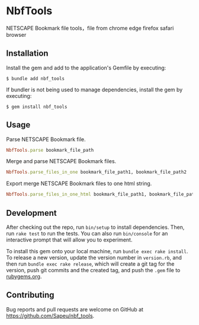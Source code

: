 # NbfTools

NETSCAPE Bookmark file tools，file from chrome edge firefox safari browser

## Installation

Install the gem and add to the application's Gemfile by executing:

    $ bundle add nbf_tools

If bundler is not being used to manage dependencies, install the gem by executing:

    $ gem install nbf_tools

## Usage

Parse NETSCAPE Bookmark file.

```ruby
NbfTools.parse bookmark_file_path
```

Merge and parse NETSCAPE Bookmark files.

```ruby
NbfTools.parse_files_in_one bookmark_file_path1, bookmark_file_path2
```

Export merge NETSCAPE Bookmark files to one html string.

```ruby
NbfTools.parse_files_in_one_html bookmark_file_path1, bookmark_file_path2
```


## Development

After checking out the repo, run `bin/setup` to install dependencies. Then, run `rake test` to run the tests. You can also run `bin/console` for an interactive prompt that will allow you to experiment.

To install this gem onto your local machine, run `bundle exec rake install`. To release a new version, update the version number in `version.rb`, and then run `bundle exec rake release`, which will create a git tag for the version, push git commits and the created tag, and push the `.gem` file to [rubygems.org](https://rubygems.org).

## Contributing

Bug reports and pull requests are welcome on GitHub at https://github.com/Sapeu/nbf_tools.
